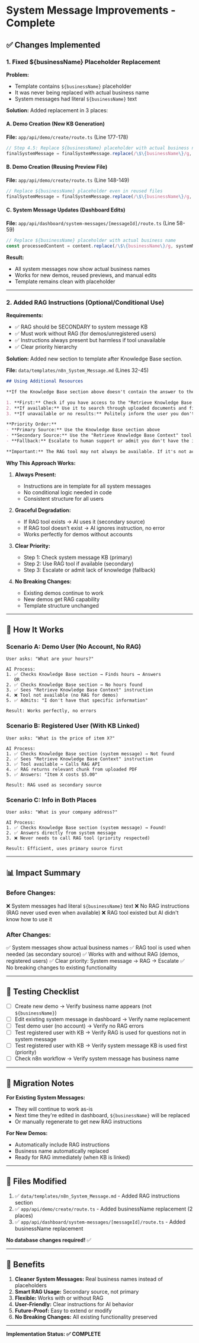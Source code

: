 # System Message Improvements - Complete

## ✅ **Changes Implemented**

### **1. Fixed ${businessName} Placeholder Replacement**

**Problem:**
- Template contains `${businessName}` placeholder
- It was never being replaced with actual business name
- System messages had literal `${businessName}` text

**Solution:**
Added replacement in 3 places:

#### **A. Demo Creation (New KB Generation)**
**File:** `app/api/demo/create/route.ts` (Line 177-178)
```typescript
// Step 4.5: Replace ${businessName} placeholder with actual business name
finalSystemMessage = finalSystemMessage.replace(/\$\{businessName\}/g, businessName);
```

#### **B. Demo Creation (Reusing Preview File)**
**File:** `app/api/demo/create/route.ts` (Line 148-149)
```typescript
// Replace ${businessName} placeholder even in reused files
finalSystemMessage = finalSystemMessage.replace(/\$\{businessName\}/g, businessName);
```

#### **C. System Message Updates (Dashboard Edits)**
**File:** `app/api/dashboard/system-messages/[messageId]/route.ts` (Line 58-59)
```typescript
// Replace ${businessName} placeholder with actual business name
const processedContent = content.replace(/\$\{businessName\}/g, systemMessage.demo.businessName);
```

**Result:**
- All system messages now show actual business names
- Works for new demos, reused previews, and manual edits
- Template remains clean with placeholder

---

### **2. Added RAG Instructions (Optional/Conditional Use)**

**Requirements:**
- ✅ RAG should be SECONDARY to system message KB
- ✅ Must work without RAG (for demos/unregistered users)
- ✅ Instructions always present but harmless if tool unavailable
- ✅ Clear priority hierarchy

**Solution:**
Added new section to template after Knowledge Base section.

**File:** `data/templates/n8n_System_Message.md` (Lines 32-45)

```markdown
## Using Additional Resources

**If the Knowledge Base section above doesn't contain the answer to the user's question:**

1. **First:** Check if you have access to the "Retrieve Knowledge Base Context" tool
2. **If available:** Use it to search through uploaded documents and files
3. **If unavailable or no results:** Politely inform the user you don't have that specific information

**Priority Order:**
- **Primary Source:** Use the Knowledge Base section above
- **Secondary Source:** Use the "Retrieve Knowledge Base Context" tool (if available)
- **Fallback:** Escalate to human support or admit you don't have the information

**Important:** The RAG tool may not always be available. If it's not accessible, simply rely on the Knowledge Base section above.
```

**Why This Approach Works:**

1. **Always Present:**
   - Instructions are in template for all system messages
   - No conditional logic needed in code
   - Consistent structure for all users

2. **Graceful Degradation:**
   - If RAG tool exists → AI uses it (secondary source)
   - If RAG tool doesn't exist → AI ignores instruction, no error
   - Works perfectly for demos without accounts

3. **Clear Priority:**
   - Step 1: Check system message KB (primary)
   - Step 2: Use RAG tool if available (secondary)
   - Step 3: Escalate or admit lack of knowledge (fallback)

4. **No Breaking Changes:**
   - Existing demos continue to work
   - New demos get RAG capability
   - Template structure unchanged

---

## 🎯 **How It Works**

### **Scenario A: Demo User (No Account, No RAG)**
```
User asks: "What are your hours?"

AI Process:
1. ✅ Checks Knowledge Base section → Finds hours → Answers
   OR
2. ✅ Checks Knowledge Base section → No hours found
3. ✅ Sees "Retrieve Knowledge Base Context" instruction
4. ❌ Tool not available (no RAG for demos)
5. ✅ Admits: "I don't have that specific information"

Result: Works perfectly, no errors
```

### **Scenario B: Registered User (With KB Linked)**
```
User asks: "What is the price of item X?"

AI Process:
1. ✅ Checks Knowledge Base section (system message) → Not found
2. ✅ Sees "Retrieve Knowledge Base Context" instruction
3. ✅ Tool available → Calls RAG API
4. ✅ RAG returns relevant chunk from uploaded PDF
5. ✅ Answers: "Item X costs $5.00"

Result: RAG used as secondary source
```

### **Scenario C: Info in Both Places**
```
User asks: "What is your company address?"

AI Process:
1. ✅ Checks Knowledge Base section (system message) → Found!
2. ✅ Answers directly from system message
3. ❌ Never needs to call RAG tool (priority respected)

Result: Efficient, uses primary source first
```

---

## 📊 **Impact Summary**

### **Before Changes:**

❌ System messages had literal `${businessName}` text
❌ No RAG instructions (RAG never used even when available)
❌ RAG tool existed but AI didn't know how to use it

### **After Changes:**

✅ System messages show actual business names
✅ RAG tool is used when needed (as secondary source)
✅ Works with and without RAG (demos, registered users)
✅ Clear priority: System message → RAG → Escalate
✅ No breaking changes to existing functionality

---

## 🧪 **Testing Checklist**

- [ ] Create new demo → Verify business name appears (not `${businessName}`)
- [ ] Edit existing system message in dashboard → Verify name replacement
- [ ] Test demo user (no account) → Verify no RAG errors
- [ ] Test registered user with KB → Verify RAG is used for questions not in system message
- [ ] Test registered user with KB → Verify system message KB is used first (priority)
- [ ] Check n8n workflow → Verify system message has business name

---

## 🔄 **Migration Notes**

**For Existing System Messages:**
- They will continue to work as-is
- Next time they're edited in dashboard, `${businessName}` will be replaced
- Or manually regenerate to get new RAG instructions

**For New Demos:**
- Automatically include RAG instructions
- Business name automatically replaced
- Ready for RAG immediately (when KB is linked)

---

## 📝 **Files Modified**

1. ✅ `data/templates/n8n_System_Message.md` - Added RAG instructions section
2. ✅ `app/api/demo/create/route.ts` - Added businessName replacement (2 places)
3. ✅ `app/api/dashboard/system-messages/[messageId]/route.ts` - Added businessName replacement

**No database changes required!** ✅

---

## 🎉 **Benefits**

1. **Cleaner System Messages:** Real business names instead of placeholders
2. **Smart RAG Usage:** Secondary source, not primary
3. **Flexible:** Works with or without RAG
4. **User-Friendly:** Clear instructions for AI behavior
5. **Future-Proof:** Easy to extend or modify
6. **No Breaking Changes:** All existing functionality preserved

---

**Implementation Status: ✅ COMPLETE**

